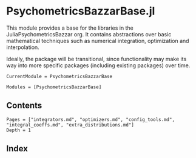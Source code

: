 # PsychometricsBazzarBase.jl
This module provides a base for the libraries in the JuliaPsychometricsBazzar
org. It contains abstractions over basic mathematical techniques such as
numerical integration, optimization and interpolation.

Ideally, the package will be transitional, since functionality may make its way
into more specific packages (including existing packages) over time.

```@meta
CurrentModule = PsychometricsBazzarBase
```

```@autodocs
Modules = [PsychometricsBazzarBase]
```

## Contents

```@contents
Pages = ["integrators.md", "optimizers.md", "config_tools.md", "integral_coeffs.md", "extra_distributions.md"]
Depth = 1
```

## Index
```@index
```
